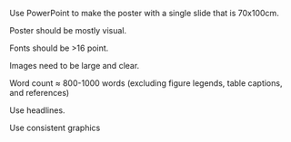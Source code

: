 Use PowerPoint to make the poster with a single slide that is 70x100cm.

Poster should be mostly visual.

Fonts should be >16 point.

Images need to be large and clear.

Word count $\approx$ 800-1000 words (excluding figure legends, table captions, and references)

Use headlines.

Use consistent graphics